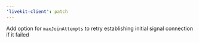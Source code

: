 ```yaml
---
'livekit-client': patch
---
```


Add option for `maxJoinAttempts` to retry establishing initial signal connection if it failed
